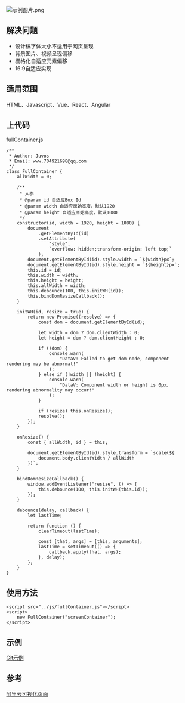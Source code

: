 ![示例图片.png](https://upload-images.jianshu.io/upload_images/1620097-c35617ed937b8b4d.png?imageMogr2/auto-orient/strip%7CimageView2/2/w/1240)


## 解决问题
- 设计稿字体大小不适用于网页呈现
- 背景图片、视频呈现偏移
- 栅格化自适应元素偏移
- 16:9自适应实现
## 适用范围
HTML、Javascript、Vue、React、Angular

## 上代码
fullContainer.js
```
/**
 * Author: Juvos
 * Email: www.704921698@qq.com
 */
class FullContainer {
    allWidth = 0;

    /**
     * 入参
     * @param id 自适应Box Id
     * @param width 自适应原始宽度，默认1920
     * @param height 自适应原始高度，默认1080
     */
    constructor(id, width = 1920, height = 1080) {
        document
            .getElementById(id)
            .setAttribute(
                "style",
                `overflow: hidden;transform-origin: left top;`
            );
        document.getElementById(id).style.width = `${width}px`;
        document.getElementById(id).style.height = `${height}px`;
        this.id = id;
        this.width = width;
        this.height = height;
        this.allWidth = width;
        this.debounce(100, this.initWH(id));
        this.bindDomResizeCallback();
    }

    initWH(id, resize = true) {
        return new Promise((resolve) => {
            const dom = document.getElementById(id);

            let width = dom ? dom.clientWidth : 0;
            let height = dom ? dom.clientHeight : 0;

            if (!dom) {
                console.warn(
                    "DataV: Failed to get dom node, component rendering may be abnormal!"
                );
            } else if (!width || !height) {
                console.warn(
                    "DataV: Component width or height is 0px, rendering abnormality may occur!"
                );
            }

            if (resize) this.onResize();
            resolve();
        });
    }

    onResize() {
        const { allWidth, id } = this;

        document.getElementById(id).style.transform = `scale(${
            document.body.clientWidth / allWidth
        })`;
    }

    bindDomResizeCallback() {
        window.addEventListener("resize", () => {
            this.debounce(100, this.initWH(this.id));
        });
    }

    debounce(delay, callback) {
        let lastTime;

        return function () {
            clearTimeout(lastTime);

            const [that, args] = [this, arguments];
            lastTime = setTimeout(() => {
                callback.apply(that, args);
            }, delay);
        };
    }
}
```

## 使用方法
```
<script src="../js/fullContainer.js"></script>
<script>
    new FullContainer("screenContainer");
</script>
```

## 示例
[Git示例](https://github.com/LJuvo/full-container.git)

## 参考
[阿里云可视化页面](https://datav.aliyuncs.com/share/f20536920003610a9e544f7c02bcb2fb?spm=5176.15036128.0.0.78bd1f40Zy7Avr)